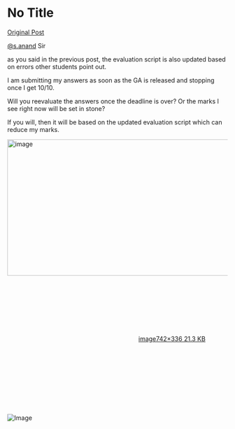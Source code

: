 # No Title

[Original Post](https://discourse.onlinedegree.iitm.ac.in/t/161083/73)

<p><a class="mention" href="/u/s.anand">@s.anand</a> Sir</p>
<p>as you said in the previous post, the evaluation script is also updated based on errors other students point out.</p>
<p>I am submitting my answers as soon as the GA is released and stopping once I get 10/10.</p>
<p>Will you reevaluate the answers once the deadline is over? Or the marks I see right now will be set in stone?</p>
<p>If you will, then it will be based on the updated evaluation script which can reduce my marks.</p>
<p><div class="lightbox-wrapper"><a class="lightbox" href="https://europe1.discourse-cdn.com/flex013/uploads/iitm/original/3X/b/1/b14fdd8db7fa7f4f811065f54b5b478db50f61ac.png" data-download-href="/uploads/short-url/pizCDys2CgUXvRmo7nwYnI7aoc4.png?dl=1" title="image" rel="noopener nofollow ugc"><img src="https://europe1.discourse-cdn.com/flex013/uploads/iitm/original/3X/b/1/b14fdd8db7fa7f4f811065f54b5b478db50f61ac.png" alt="image" data-base62-sha1="pizCDys2CgUXvRmo7nwYnI7aoc4" width="690" height="312" data-dominant-color="A0BEAD"><div class="meta"><svg class="fa d-icon d-icon-far-image svg-icon" aria-hidden="true"><use href="#far-image"></use></svg><span class="filename">image</span><span class="informations">742×336 21.3 KB</span><svg class="fa d-icon d-icon-discourse-expand svg-icon" aria-hidden="true"><use href="#discourse-expand"></use></svg></div></a></div></p>

![Image](https://europe1.discourse-cdn.com/flex013/uploads/iitm/original/3X/b/1/b14fdd8db7fa7f4f811065f54b5b478db50f61ac.png)